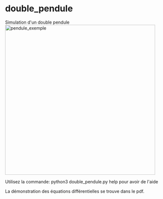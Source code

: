 # double_pendule
Simulation d'un double pendule 
<img width="487" alt="pendule_exemple" src="https://user-images.githubusercontent.com/81096919/155977441-b804f2cd-ef02-48e2-8476-0d249b7e54e2.png">

Utilisez la commande:
python3 double_pendule.py help
pour avoir de l'aide

La démonstration des équations différentielles se trouve dans le pdf.
